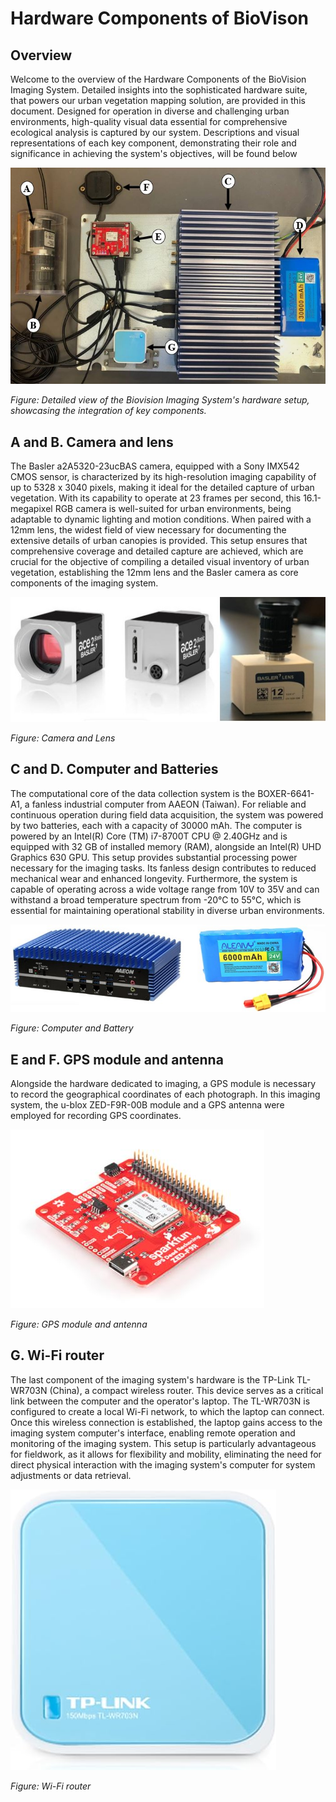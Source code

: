 # Hardware Components of BioVison

## Overview

Welcome to the overview of the Hardware Components of the BioVision Imaging System. Detailed insights into the sophisticated hardware suite, that powers our urban vegetation mapping solution, are provided in this document. Designed for operation in diverse and challenging urban environments, high-quality visual data essential for comprehensive ecological analysis is captured by our system. Descriptions and visual representations of each key component, demonstrating their role and significance in achieving the system's objectives, will be found below

![Biovision Imaging System Hardware Setup](./Images/hardware_components.JPG)

*Figure: Detailed view of the Biovision Imaging System's hardware setup, showcasing the integration of key components.*

## A and B. Camera and lens
The Basler a2A5320-23ucBAS camera, equipped with a Sony IMX542 CMOS sensor, is characterized by its high-resolution imaging capability of up to 5328 x 3040 pixels, making it ideal for the detailed capture of urban vegetation. With its capability to operate at 23 frames per second, this 16.1-megapixel RGB camera is well-suited for urban environments, being adaptable to dynamic lighting and motion conditions. When paired with a 12mm lens, the widest field of view necessary for documenting the extensive details of urban canopies is provided. This setup ensures that comprehensive coverage and detailed capture are achieved, which are crucial for the objective of compiling a detailed visual inventory of urban vegetation, establishing the 12mm lens and the Basler camera as core components of the imaging system.

![Camera and Lens](./Images/Camera_Lens.jpg)

*Figure: Camera and Lens*

## C and D. Computer and Batteries
The computational core of the data collection system is the BOXER-6641-A1, a fanless industrial computer from AAEON (Taiwan). For reliable and continuous operation during field data acquisition, the system was powered by two batteries, each with a capacity of 30000 mAh. The computer is powered by an Intel(R) Core (TM) i7-8700T CPU @ 2.40GHz and is equipped with 32 GB of installed memory (RAM), alongside an Intel(R) UHD Graphics 630 GPU. This setup provides substantial processing power necessary for the imaging tasks. Its fanless design contributes to reduced mechanical wear and enhanced longevity. Furthermore, the system is capable of operating across a wide voltage range from 10V to 35V and can withstand a broad temperature spectrum from -20°C to 55°C, which is essential for maintaining operational stability in diverse urban environments.

![Computer and Baterry](./Images/Computer_Battery.jpg)

*Figure: Computer and Battery*

## E and F. GPS module and antenna
Alongside the hardware dedicated to imaging, a GPS module is necessary to record the geographical coordinates of each photograph. In this imaging system, the u-blox ZED-F9R-00B module and a GPS antenna were employed for recording GPS coordinates.

![GPS module and antenna](./Images/GPS_Module.JPG)

*Figure: GPS module and antenna*

## G. Wi-Fi router 
The last component of the imaging system's hardware is the TP-Link TL-WR703N (China), a compact wireless router. This device serves as a critical link between the computer and the operator's laptop. The TL-WR703N is configured to create a local Wi-Fi network, to which the laptop can connect. Once this wireless connection is established, the laptop gains access to the imaging system computer's interface, enabling remote operation and monitoring of the imaging system. This setup is particularly advantageous for fieldwork, as it allows for flexibility and mobility, eliminating the need for direct physical interaction with the imaging system's computer for system adjustments or data retrieval.

![Wi-Fi router](./Images/WiFi.jpg)

*Figure: Wi-Fi router*




